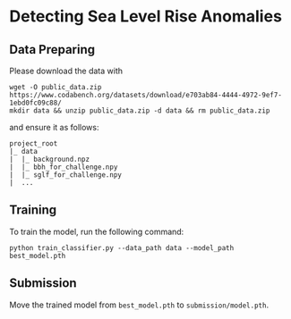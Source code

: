 # Detecting Sea Level Rise Anomalies

## Data Preparing

Please download the data with

```shell
wget -O public_data.zip https://www.codabench.org/datasets/download/e703ab84-4444-4972-9ef7-1ebd0fc09c88/
mkdir data && unzip public_data.zip -d data && rm public_data.zip
```

and ensure it as follows:

```shell
project_root
|_ data
|  |_ background.npz
|  |_ bbh_for_challenge.npy
|  |_ sglf_for_challenge.npy
|  ...
```

## Training

To train the model, run the following command:

```shell
python train_classifier.py --data_path data --model_path best_model.pth 
```

## Submission

Move the trained model from `best_model.pth` to `submission/model.pth`.